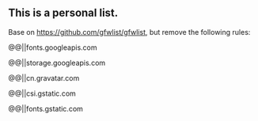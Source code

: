    ## This is a personal list.

Base on https://github.com/gfwlist/gfwlist, but remove the following rules:

@@||fonts.googleapis.com

@@||storage.googleapis.com

@@||cn.gravatar.com

@@||csi.gstatic.com

@@||fonts.gstatic.com
